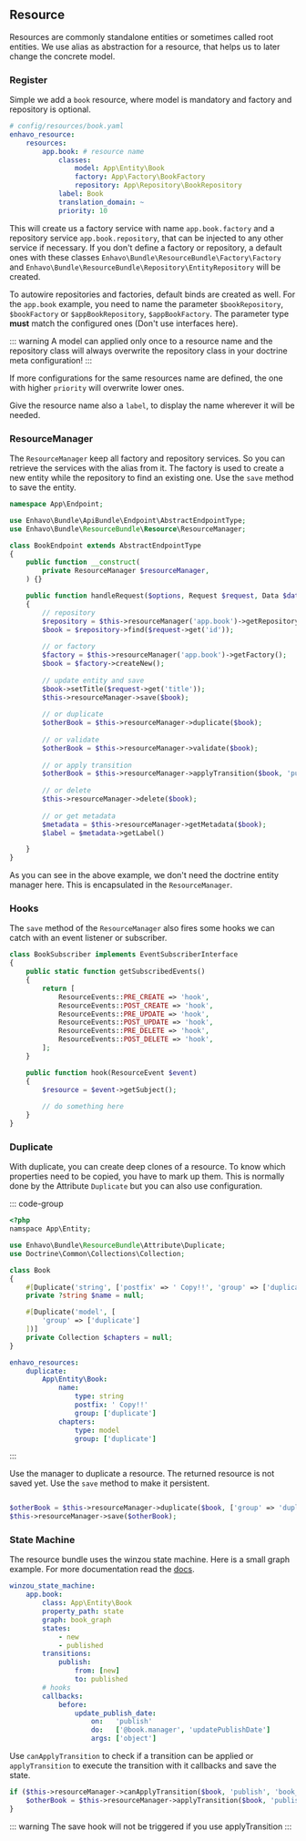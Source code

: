 ## Resource

Resources are commonly standalone entities or sometimes called root entities. We use alias as abstraction for a resource,
that helps us to later change the concrete model.

### Register

Simple we add a `book` resource, where model is mandatory and factory and repository is optional.

```yaml
# config/resources/book.yaml
enhavo_resource:
    resources:
        app.book: # resource name
            classes:
                model: App\Entity\Book
                factory: App\Factory\BookFactory
                repository: App\Repository\BookRepository
            label: Book
            translation_domain: ~
            priority: 10
```

This will create us a factory service with name `app.book.factory` and a repository service `app.book.repository`, that can be injected
to any other service if necessary. If you don't define a factory or repository, 
a default ones with these classes `Enhavo\Bundle\ResourceBundle\Factory\Factory` and `Enhavo\Bundle\ResourceBundle\Repository\EntityRepository` will be created.

To autowire repositories and factories, default binds are created as well. For the `app.book` example, 
you need to name the parameter `$bookRepository`, `$bookFactory` or `$appBookRepository`, `$appBookFactory`. 
The parameter type **must** match the configured ones (Don't use interfaces here).


::: warning
A model can applied only once to a resource name and the repository class will always overwrite the repository class
in your doctrine meta configuration!
:::

If more configurations for the same resources name are defined, the one with higher `priority` will overwrite lower ones.

Give the resource name also a `label`, to display the name wherever it will be needed.

### ResourceManager

The `ResourceManager` keep all factory and repository services. So you can retrieve the services with the alias from it.
The factory is used to create a new entity while the repository to find an existing one. Use the `save` method to
save the entity.

```php
namespace App\Endpoint;

use Enhavo\Bundle\ApiBundle\Endpoint\AbstractEndpointType;
use Enhavo\Bundle\ResourceBundle\Resource\ResourceManager;

class BookEndpoint extends AbstractEndpointType
{
    public function __construct(
        private ResourceManager $resourceManager,
    ) {}

    public function handleRequest($options, Request $request, Data $data, Context $context)
    {
        // repository
        $repository = $this->resourceManager('app.book')->getRepository();
        $book = $repository->find($request->get('id'));
        
        // or factory
        $factory = $this->resourceManager('app.book')->getFactory();
        $book = $factory->createNew();
        
        // update entity and save
        $book->setTitle($request->get('title'));
        $this->resourceManager->save($book);
        
        // or duplicate
        $otherBook = $this->resourceManager->duplicate($book);
        
        // or validate
        $otherBook = $this->resourceManager->validate($book);
        
        // or apply transition
        $otherBook = $this->resourceManager->applyTransition($book, 'publish', 'book_graph');
        
        // or delete
        $this->resourceManager->delete($book);
        
        // or get metadata
        $metadata = $this->resourceManager->getMetadata($book);
        $label = $metadata->getLabel()

    }
}
```

As you can see in the above example, we don't need the doctrine entity manager here. This is encapsulated in the `ResourceManager`.

### Hooks

The `save` method of the `ResourceManager` also fires some hooks we can catch with an event listener or subscriber.


```php
class BookSubscriber implements EventSubscriberInterface
{
    public static function getSubscribedEvents()
    {
        return [
            ResourceEvents::PRE_CREATE => 'hook',
            ResourceEvents::POST_CREATE => 'hook',
            ResourceEvents::PRE_UPDATE => 'hook',
            ResourceEvents::POST_UPDATE => 'hook',
            ResourceEvents::PRE_DELETE => 'hook',
            ResourceEvents::POST_DELETE => 'hook',
        ];
    }

    public function hook(ResourceEvent $event)
    {
        $resource = $event->getSubject();
        
        // do something here
    }
}
```

### Duplicate

With duplicate, you can create deep clones of a resource. To know which properties need to be copied, 
you have to mark up them. This is normally done by the Attribute `Duplicate` but you can also use
configuration.


::: code-group

```php [Attribute]
<?php
namspace App\Entity;

use Enhavo\Bundle\ResourceBundle\Attribute\Duplicate;
use Doctrine\Common\Collections\Collection;

class Book
{
    #[Duplicate('string', ['postfix' => ' Copy!!', 'group' => ['duplicate']])]
    private ?string $name = null;

    #[Duplicate('model', [
        'group' => ['duplicate']
    ])]
    private Collection $chapters = null;
}
```

```yaml [YAML]
enhavo_resources:
    duplicate:
        App\Entity\Book:
            name:
                type: string
                postfix: ' Copy!!'
                group: ['duplicate']
            chapters:
                type: model
                group: ['duplicate']
```

:::

Use the manager to duplicate a resource. The returned resource is not saved yet. Use the `save` method to make it persistent.

```php

$otherBook = $this->resourceManager->duplicate($book, ['group' => 'duplicate']);
$this->resourceManager->save($otherBook);
```

### State Machine

The resource bundle uses the winzou state machine. Here is a small graph example. 
For more documentation read the [docs](https://github.com/winzou/StateMachineBundle).


```yaml
winzou_state_machine:
    app.book:
        class: App\Entity\Book
        property_path: state
        graph: book_graph
        states:
            - new
            - published
        transitions:
            publish:
                from: [new]
                to: published
        # hooks
        callbacks:
            before:
                update_publish_date:
                    on:   'publish'
                    do:   ['@book.manager', 'updatePublishDate']
                    args: ['object']
```

Use `canApplyTransition` to check if a transition can be applied or `applyTransition` to execute the transition with it callbacks and save the state.

```php
if ($this->resourceManager->canApplyTransition($book, 'publish', 'book_graph')) {
    $otherBook = $this->resourceManager->applyTransition($book, 'publish', 'book_graph');
}
```

::: warning
The save hook will not be triggered if you use applyTransition
:::

